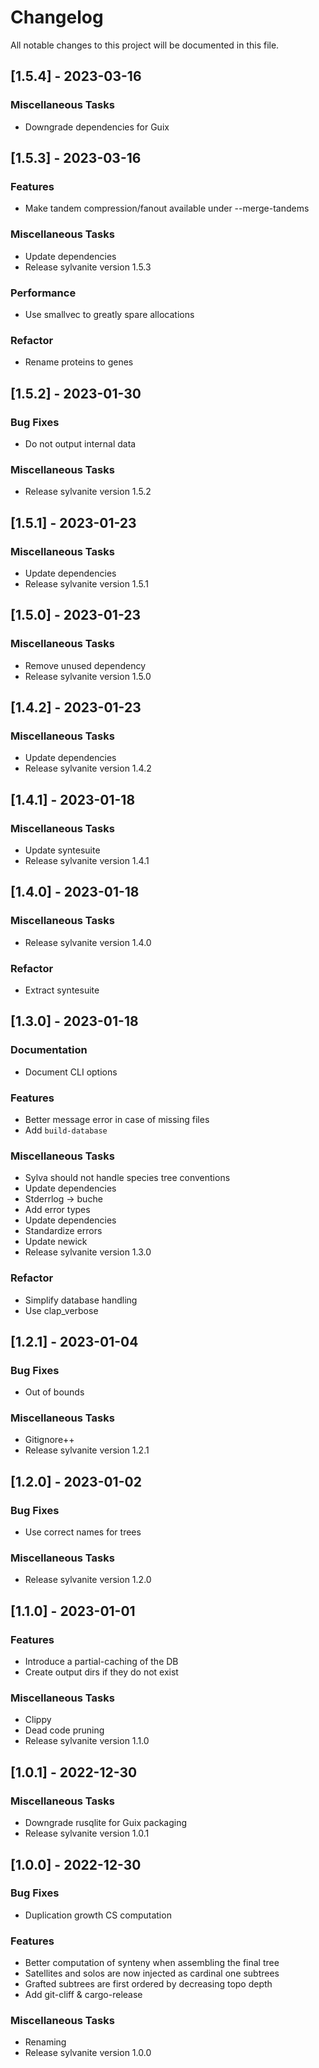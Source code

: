 # Changelog

All notable changes to this project will be documented in this file.

## [1.5.4] - 2023-03-16

### Miscellaneous Tasks

- Downgrade dependencies for Guix

## [1.5.3] - 2023-03-16

### Features

- Make tandem compression/fanout available under --merge-tandems

### Miscellaneous Tasks

- Update dependencies
- Release sylvanite version 1.5.3

### Performance

- Use smallvec to greatly spare allocations

### Refactor

- Rename proteins to genes

## [1.5.2] - 2023-01-30

### Bug Fixes

- Do not output internal data

### Miscellaneous Tasks

- Release sylvanite version 1.5.2

## [1.5.1] - 2023-01-23

### Miscellaneous Tasks

- Update dependencies
- Release sylvanite version 1.5.1

## [1.5.0] - 2023-01-23

### Miscellaneous Tasks

- Remove unused dependency
- Release sylvanite version 1.5.0

## [1.4.2] - 2023-01-23

### Miscellaneous Tasks

- Update dependencies
- Release sylvanite version 1.4.2

## [1.4.1] - 2023-01-18

### Miscellaneous Tasks

- Update syntesuite
- Release sylvanite version 1.4.1

## [1.4.0] - 2023-01-18

### Miscellaneous Tasks

- Release sylvanite version 1.4.0

### Refactor

- Extract syntesuite

## [1.3.0] - 2023-01-18

### Documentation

- Document CLI options

### Features

- Better message error in case of missing files
- Add `build-database`

### Miscellaneous Tasks

- Sylva should not handle species tree conventions
- Update dependencies
- Stderrlog -> buche
- Add error types
- Update dependencies
- Standardize errors
- Update newick
- Release sylvanite version 1.3.0

### Refactor

- Simplify database handling
- Use clap_verbose

## [1.2.1] - 2023-01-04

### Bug Fixes

- Out of bounds

### Miscellaneous Tasks

- Gitignore++
- Release sylvanite version 1.2.1

## [1.2.0] - 2023-01-02

### Bug Fixes

- Use correct names for trees

### Miscellaneous Tasks

- Release sylvanite version 1.2.0

## [1.1.0] - 2023-01-01

### Features

- Introduce a partial-caching of the DB
- Create output dirs if they do not exist

### Miscellaneous Tasks

- Clippy
- Dead code pruning
- Release sylvanite version 1.1.0

## [1.0.1] - 2022-12-30

### Miscellaneous Tasks

- Downgrade rusqlite for Guix packaging
- Release sylvanite version 1.0.1

## [1.0.0] - 2022-12-30

### Bug Fixes

- Duplication growth CS computation

### Features

- Better computation of synteny when assembling the final tree
- Satellites and solos are now injected as cardinal one subtrees
- Grafted subtrees are first ordered by decreasing topo depth
- Add git-cliff & cargo-release

### Miscellaneous Tasks

- Renaming
- Release sylvanite version 1.0.0

<!-- generated by git-cliff -->
